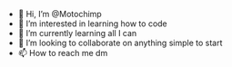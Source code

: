 - 👋 Hi, I’m @Motochimp
- 👀 I’m interested in learning how to code
- 🌱 I’m currently learning all I can
- 💞️ I’m looking to collaborate on anything simple to start
- 📫 How to reach me dm

<!---
Motochimp/Motochimp is a ✨ special ✨ repository because its `README.md` (this file) appears on your GitHub profile.
You can click the Preview link to take a look at your changes.
--->
